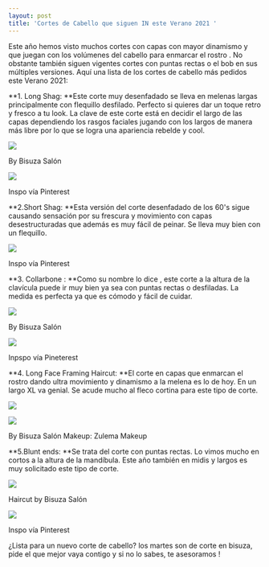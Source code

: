 ```yaml
---
layout: post
title: 'Cortes de Cabello que siguen IN este Verano 2021 '
---
```

Este año hemos visto muchos cortes con capas con mayor dinamismo y que juegan con los volúmenes del cabello para enmarcar el rostro . No obstante también siguen vigentes cortes con puntas rectas o el bob en sus múltiples versiones. Aquí una lista de los cortes de cabello más pedidos este Verano 2021:

**1. Long Shag: **Este corte muy desenfadado se lleva en melenas largas principalmente con flequillo desfilado. Perfecto si quieres dar un toque retro y fresco a tu look. La clave de este corte está en decidir el largo de las capas dependiendo los rasgos faciales jugando con los largos de manera más libre por lo que se logra una apariencia rebelde y cool.  

![](/img/uploads/shaglong.jpg)

By Bisuza Salón

![](/img/uploads/longshag.jpg)

Inspo vía Pinterest

**2.Short Shag:  **Esta versión del corte desenfadado de los 60's sigue causando sensación por su frescura y movimiento con capas desestructuradas que además es muy fácil de peinar. Se lleva muy bien con un flequillo.

![](/img/uploads/cortecool.jpg)

Inspo vía Pinterest

**3. Collarbone : **Como su nombre lo dice , este corte a la altura de la clavícula puede ir muy bien ya sea con puntas rectas o desfiladas. La medida es perfecta ya que es cómodo y fácil de cuidar.

![](/img/uploads/collaborne.jpg)

By Bisuza Salón 

![](/img/uploads/collarbone.jpeg)

Inpspo vía Pineterest

**4. Long Face Framing Haircut: **El corte en capas que enmarcan el rostro dando ultra movimiento y dinamismo a la melena es lo de hoy. En un largo XL va genial. Se acude mucho al fleco cortina para este tipo de corte.

![](/img/uploads/img_3263.jpg)

![](/img/uploads/zule.jpg)

By Bisuza Salón Makeup: Zulema Makeup

**5.Blunt ends: **Se trata del corte con puntas rectas. Lo vimos mucho en cortos a la altura de la mandíbula. Este año también en midis y largos es muy solicitado este tipo de corte.

![](/img/uploads/bunends.jpg)

Haircut by Bisuza Salón

![](/img/uploads/midi.jpg)

Inspo vía Pinterest



¿Lista para un nuevo corte de cabello? los martes son de corte en bisuza, pide el que mejor vaya contigo y si no lo sabes, te asesoramos !
